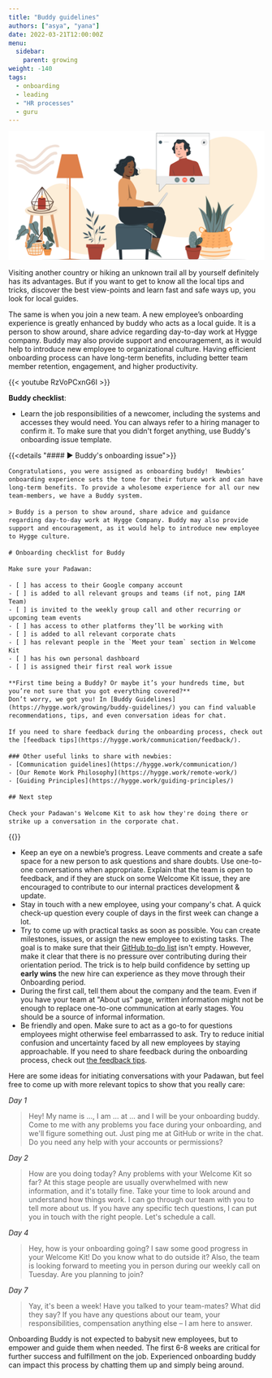 ```yaml
---
title: "Buddy guidelines"
authors: ["asya", "yana"]
date: 2022-03-21T12:00:00Z
menu:
  sidebar:
    parent: growing
weight: -140
tags:
  - onboarding
  - leading
  - "HR processes"
  - guru
---
```


![Buddy](/img/growing/buddy.png)

Visiting another country or hiking an unknown trail all by yourself definitely has its advantages. But if you want to get to know all the local tips and tricks, discover the best view-points and learn fast and safe ways up, you look for local guides.

The same is when you join a new team. A new employee’s onboarding experience is greatly enhanced by buddy who acts as a local guide. It is a person to show around, share advice regarding day-to-day work at Hygge company. Buddy may also provide support and encouragement, as it would help to introduce new employee to organizational culture. Having efficient onboarding process can have long-term benefits, including better team member retention, engagement, and higher productivity.

{{< youtube RzVoPCxnG6I >}}

**Buddy checklist**:

- Learn the job responsibilities of a newcomer, including the systems and accesses they would need. You can always refer to a hiring manager to confirm it. To make sure that you didn't forget anything, use Buddy's onboarding issue template.

{{<details  "#### ► Buddy's onboarding issue">}}

```
Congratulations, you were assigned as onboarding buddy!  Newbies’  onboarding experience sets the tone for their future work and can have long-term benefits. To provide a wholesome experience for all our new team-members, we have a Buddy system.

> Buddy is a person to show around, share advice and guidance regarding day-to-day work at Hygge Company. Buddy may also provide support and encouragement, as it would help to introduce new employee to Hygge culture.

# Onboarding checklist for Buddy

Make sure your Padawan:

- [ ] has access to their Google company account
- [ ] is added to all relevant groups and teams (if not, ping IAM Team)
- [ ] is invited to the weekly group call and other recurring or upcoming team events
- [ ] has access to other platforms they’ll be working with
- [ ] is added to all relevant corporate chats
- [ ] has relevant people in the `Meet your team` section in Welcome Kit
- [ ] has his own personal dashboard
- [ ] is assigned their first real work issue

**First time being a Buddy? Or maybe it’s your hundreds time, but you’re not sure that you got everything covered?**
Don’t worry, we got you! In [Buddy Guidelines](https://hygge.work/growing/buddy-guidelines/) you can find valuable recommendations, tips, and even conversation ideas for chat.

If you need to share feedback during the onboarding process, check out the [feedback tips](https://hygge.work/communication/feedback/).

### Other useful links to share with newbies:
- [Communication guidelines](https://hygge.work/communication/)
- [Our Remote Work Philosophy](https://hygge.work/remote-work/)
- [Guiding Principles](https://hygge.work/guiding-principles/)

## Next step

Check your Padawan's Welcome Kit to ask how they're doing there or strike up a conversation in the corporate chat.

```

{{</details>}}

- Keep an eye on a newbie’s progress. Leave comments and create a safe space for a new person to ask questions and share doubts. Use one-to-one conversations when appropriate. Explain that the team is open to feedback, and if they are stuck on some Welcome Kit issue, they are encouraged to contribute to our internal practices development & update.
- Stay in touch with a new employee, using your company's chat. A quick check-up question every couple of days in the first week can change a lot.
- Try to come up with practical tasks as soon as possible. You can create milestones, issues, or assign the new employee to existing tasks. The goal is to make sure that their [GitHub to-do list](https://github.com/issues/assigned) isn't empty. However, make it clear that there is no pressure over contributing during their orientation period. The trick is to help build confidence by setting up **early wins** the new hire can experience as they move through their Onboarding period.
- During the first call, tell them about the company and the team. Even if you have your team at "About us" page, written information might not be enough to replace one-to-one communication at early stages. You should be a source of informal information.
- Be friendly and open. Make sure to act as a go-to for questions employees might otherwise feel embarrassed to ask. Try to reduce initial confusion and uncertainty faced by all new employees by staying approachable. If you need to share feedback during the onboarding process, check out [the feedback tips](/communication/feedback).

Here are some ideas for initiating conversations with your Padawan, but feel free to come up with more relevant topics to show that you really care:

_Day 1_

> Hey! My name is ..., I am ... at ... and I will be your onboarding buddy. Come to me with any problems you face during your onboarding, and we'll figure something out. Just ping me at GitHub or write in the chat. Do you need any help with your accounts or permissions?

_Day 2_

> How are you doing today? Any problems with your Welcome Kit so far? At this stage people are usually overwhelmed with new information, and it's totally fine. Take your time to look around and understand how things work. I can go through our team with you to tell more about us. If you have any specific tech questions, I can put you in touch with the right people. Let's schedule a call.

_Day 4_

> Hey, how is your onboarding going? I saw some good progress in your Welcome Kit! Do you know what to do outside it? Also, the team is looking forward to meeting you in person during our weekly call on Tuesday. Are you planning to join?

_Day 7_

> Yay, it's been a week! Have you talked to your team-mates? What did they say? If you have any questions about our team, your responsibilities, compensation anything else – I am here to answer.

Onboarding Buddy is not expected to babysit new employees, but to empower and guide them when needed. The first 6-8 weeks are critical for further success and fulfillment on the job. Experienced onboarding buddy can impact this process by chatting them up and simply being around.
